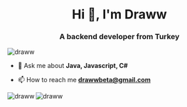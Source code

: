 <h1 align="center">Hi 👋, I'm Draww</h1>
<h3 align="center">A backend developer from Turkey</h3>

<p align="left"> <img src="https://komarev.com/ghpvc/?username=draww&label=Profile%20views&color=0e75b6&style=flat" alt="draww" /> </p>

- 💬 Ask me about **Java, Javascript, C#**

- 📫 How to reach me **drawwbeta@gmail.com**

<p><img align="left" src="https://github-readme-stats.vercel.app/api/top-langs?username=draww&show_icons=true&locale=en&layout=compact" alt="draww" /></p>

<p><img align="center" src="https://github-readme-stats.vercel.app/api?username=draww&show_icons=true&locale=en" alt="draww" /></p>

<!--<p><img align="center" src="https://github-readme-streak-stats.herokuapp.com/?user=draww&" alt="draww" /></p>-->
